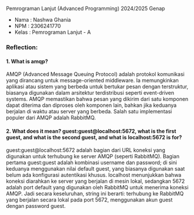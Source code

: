 Pemrograman Lanjut (Advanced Programming) 2024/2025 Genap

- Nama : Nashwa Ghania
- NPM : 2306241770
- Kelas : Pemrograman Lanjut - A

### Reflection:
#### 1. What is amqp?
AMQP (Advanced Message Queuing Protocol) adalah protokol komunikasi yang dirancang untuk message-oriented middleware. Ia memungkinkan aplikasi atau sistem yang berbeda untuk bertukar pesan dengan terstruktur, biasanya digunakan dalam arsitektur terdistribusi seperti event-driven systems. AMQP memastikan bahwa pesan yang dikirim dari satu komponen dapat diterima dan diproses oleh komponen lain, bahkan jika keduanya berjalan di waktu atau server yang berbeda. Salah satu implementasi populer dari AMQP adalah RabbitMQ.

####  2. What does it mean? guest:guest@localhost:5672, what is the first guest, and what is the second guest, and what is localhost:5672 is for?
guest:guest@localhost:5672 adalah bagian dari URL koneksi yang digunakan untuk terhubung ke server AMQP (seperti RabbitMQ). Bagian pertama guest:guest adalah kombinasi username dan password; di sini keduanya menggunakan nilai default guest, yang biasanya digunakan saat belum ada konfigurasi autentikasi khusus. localhost menunjukkan bahwa koneksi diarahkan ke server yang berjalan di mesin lokal, sedangkan 5672 adalah port default yang digunakan oleh RabbitMQ untuk menerima koneksi AMQP. Jadi secara keseluruhan, string ini berarti: terhubung ke RabbitMQ yang berjalan secara lokal pada port 5672, menggunakan akun guest dengan password guest.
